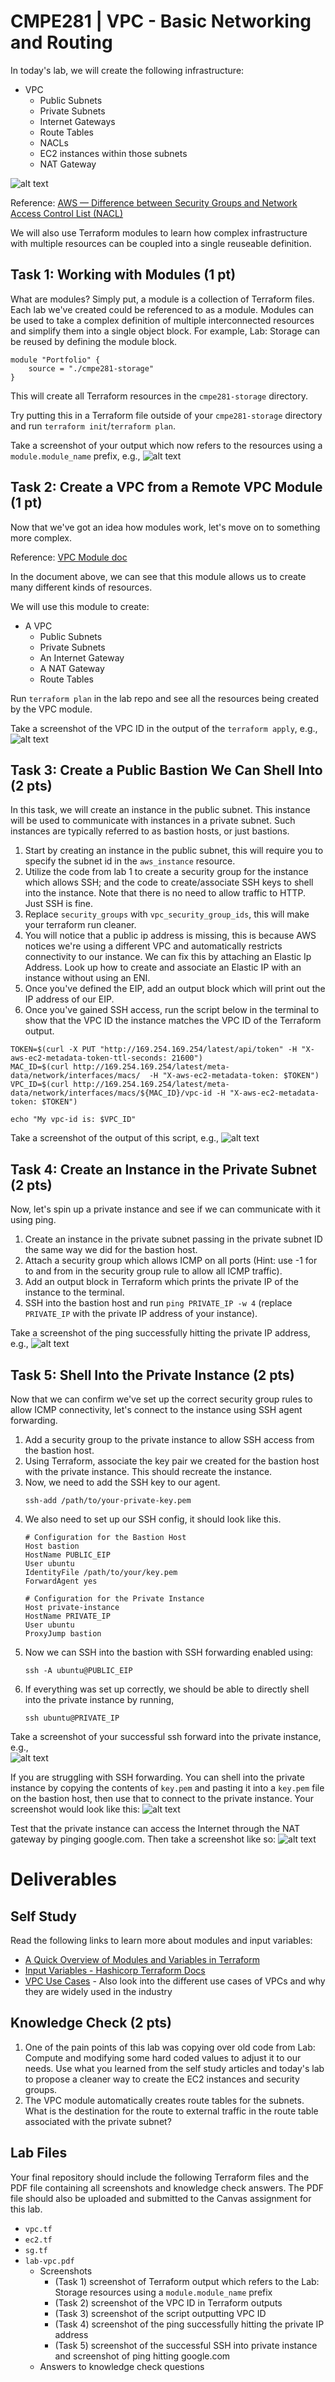 # CMPE281 | VPC - Basic Networking and Routing

In today's lab, we will create the following infrastructure: 
+ VPC 
  + Public Subnets 
  + Private Subnets
  + Internet Gateways 
  + Route Tables 
  + NACLs
  + EC2 instances within those subnets
  + NAT Gateway

![alt text](readme-images/image-1.png)

Reference: [AWS — Difference between Security Groups and Network Access Control List (NACL)](https://medium.com/awesome-cloud/aws-difference-between-security-groups-and-network-acls-adc632ea29ae)

We will also use Terraform modules to learn how complex infrastructure with multiple resources can be coupled into a single reuseable definition.

## Task 1: Working with Modules (1 pt)

What are modules? Simply put, a module is a collection of Terraform files. Each lab we've created could be referenced to as a module. Modules can be used to take a complex definition of multiple interconnected resources and simplify them into a single object block. For example, Lab: Storage can be reused by defining the module block.

```
module "Portfolio" {
    source = "./cmpe281-storage"
}
```

This will create all Terraform resources in the `cmpe281-storage` directory.

Try putting this in a Terraform file outside of your `cmpe281-storage` directory and run `terraform init`/`terraform plan`. 

Take a screenshot of your output which now refers to the resources using a `module.module_name` prefix, e.g., 
![alt text](readme-images/image.png)

## Task 2: Create a VPC from a Remote VPC Module (1 pt)

Now that we've got an idea how modules work, let's move on to something more complex.

Reference: [VPC Module doc](https://registry.terraform.io/modules/terraform-aws-modules/vpc/aws/latest)

In the document above, we can see that this module allows us to create many different kinds of resources.

We will use this module to create:
+ A VPC
  + Public Subnets
  + Private Subnets
  + An Internet Gateway
  + A NAT Gateway
  + Route Tables

Run `terraform plan` in the lab repo and see all the resources being created by the VPC module.

Take a screenshot of the VPC ID in the output of the `terraform apply`, e.g.,
![alt text](readme-images/image-4.png)
## Task 3: Create a Public Bastion We Can Shell Into (2 pts)

In this task, we will create an instance in the public subnet. This instance will be used to communicate with instances in a private subnet. Such instances are typically referred to as bastion hosts, or just bastions. 

1. Start by creating an instance in the public subnet, this will require you to specify the subnet id in the `aws_instance` resource.
2. Utilize the code from lab 1 to create a security group for the instance which allows SSH; and the code to create/associate SSH keys to shell into the instance. Note that there is no need to allow traffic to HTTP. Just SSH is fine.
3. Replace `security_groups` with `vpc_security_group_ids`, this will make your terraform run cleaner.
4. You will notice that a public ip address is missing, this is because AWS notices we're using a different VPC and automatically restricts connectivity to our instance. We can fix this by attaching an Elastic Ip Address. Look up how to create and associate an Elastic IP with an instance without using an ENI.
5. Once you've defined the EIP, add an output block which will print out the IP address of our EIP.  
6. Once you've gained SSH access, run the script below in the terminal to show that the VPC ID the instance matches the VPC ID of the Terraform output.

```
TOKEN=$(curl -X PUT "http://169.254.169.254/latest/api/token" -H "X-aws-ec2-metadata-token-ttl-seconds: 21600")
MAC_ID=$(curl http://169.254.169.254/latest/meta-data/network/interfaces/macs/  -H "X-aws-ec2-metadata-token: $TOKEN")
VPC_ID=$(curl http://169.254.169.254/latest/meta-data/network/interfaces/macs/${MAC_ID}/vpc-id -H "X-aws-ec2-metadata-token: $TOKEN") 

echo "My vpc-id is: $VPC_ID"
```
Take a screenshot of the output of this script, e.g.,
![alt text](readme-images/image-2.png)

## Task 4: Create an Instance in the Private Subnet (2 pts)

Now, let's spin up a private instance and see if we can communicate with it using ping.

1. Create an instance in the private subnet passing in the private subnet ID the same way we did for the bastion host.
2. Attach a security group which allows ICMP on all ports (Hint: use -1 for to and from in the security group rule to allow all ICMP traffic).
3. Add an output block in Terraform which prints the private IP of the instance to the terminal.
4. SSH into the bastion host and run `ping PRIVATE_IP -w 4` (replace `PRIVATE_IP` with the private IP address of your instance).

Take a screenshot of the ping successfully hitting the private IP address, e.g.,
![alt text](readme-images/image-3.png)

## Task 5: Shell Into the Private Instance (2 pts)

Now that we can confirm we've set up the correct security group rules to allow ICMP connectivity, let's connect to the instance using SSH agent forwarding.

1. Add a security group to the private instance to allow SSH access from the bastion host.
2. Using Terraform, associate the key pair we created for the bastion host with the private instance. This should recreate the instance.
3. Now, we need to add the SSH key to our agent.
   ```
   ssh-add /path/to/your-private-key.pem
   ````
5. We also need to set up our SSH config, it should look like this.  
      ``` 
      # Configuration for the Bastion Host
      Host bastion
      HostName PUBLIC_EIP
      User ubuntu
      IdentityFile /path/to/your/key.pem
      ForwardAgent yes

      # Configuration for the Private Instance
      Host private-instance
      HostName PRIVATE_IP
      User ubuntu
      ProxyJump bastion
      ```
6. Now we can SSH into the bastion with SSH forwarding enabled using:
   ```
   ssh -A ubuntu@PUBLIC_EIP
   ```
8. If everything was set up correctly, we should be able to directly shell into the private instance by running,
   ```
   ssh ubuntu@PRIVATE_IP
   ```

Take a screenshot of your successful ssh forward into the private instance, e.g.,  
![alt text](readme-images/image-5.png)

If you are struggling with SSH forwarding. You can shell into the private instance by copying the contents of `key.pem` and pasting it into a `key.pem` file on the bastion host, then use that to connect to the private instance. Your screenshot would look like this:
![alt text](readme-images/image-6.png)

Test that the private instance can access the Internet through the NAT gateway by pinging google.com. Then take a screenshot like so:
![alt text](readme-images/image-7.png)

# Deliverables

## Self Study

Read the following links to learn more about modules and input variables:

- [A Quick Overview of Modules and Variables in Terraform](https://medium.com/swlh/a-quick-overview-of-modules-and-variables-in-terraform-f094984a8437)
- [Input Variables - Hashicorp Terraform Docs](https://developer.hashicorp.com/terraform/language/values/variables)
- [VPC Use Cases](https://subscription.packtpub.com/book/security/9781789134513/1/ch01lvl1sec08/vpc-use-cases) - Also look into the different use cases of VPCs and why they are widely used in the industry

## Knowledge Check (2 pts)

1. One of the pain points of this lab was copying over old code from Lab: Compute and modifying some hard coded values to adjust it to our needs. Use what you learned from the self study articles and today's lab to propose a cleaner way to create the EC2 instances and security groups. 
2. The VPC module automatically creates route tables for the subnets. What is the destination for the route to external traffic in the route table associated with the private subnet?

## Lab Files

Your final repository should include the following Terraform files and the PDF file containing all screenshots and knowledge check answers. The PDF file should also be uploaded and submitted to the Canvas assignment for this lab.

- `vpc.tf`
- `ec2.tf`
- `sg.tf`
- `lab-vpc.pdf`
  - Screenshots
    - (Task 1) screenshot of Terraform output which refers to the Lab: Storage resources using a `module.module_name` prefix
    - (Task 2) screenshot of the VPC ID in Terraform outputs
    - (Task 3) screenshot of the script outputting VPC ID
    - (Task 4) screenshot of the ping successfully hitting the private IP address
    - (Task 5) screenshot of the successful SSH into private instance and screenshot of ping hitting google.com
  - Answers to knowledge check questions
